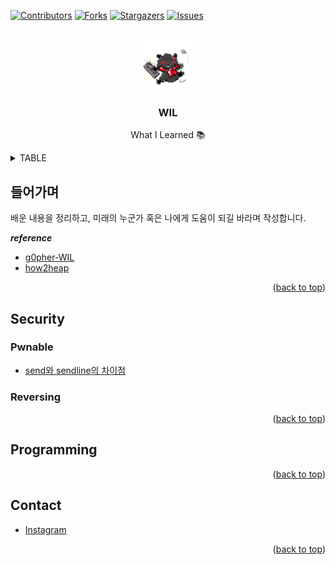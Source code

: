 <!-- PROJECT SHIELDS -->
[![Contributors][contributors-shield]][contributors-url]
[![Forks][forks-shield]][forks-url]
[![Stargazers][stars-shield]][stars-url]
[![Issues][issues-shield]][issues-url]

<!-- PROJECT LOGO -->
<br />
<div align="center">
  <a href="https://github.com/othneildrew/Best-README-Template">
    <img src="image/profile.png" alt="Logo" width="80" height="80">
  </a>
  <h3 align="center">WIL</h3>
  <p align="center">
    What I Learned 📚
  </p>
</div>


<!-- TABLE OF CONTENTS -->
<details>
  <summary>TABLE</summary>
  <ol>
    <li>
      <a href="#들어가며">들어가며</a>
    </li>
    <li>
      <a href="#Security">Security</a>
      <ul>
        <li><a href="#Pwnable">Pwnable</a></li>
        <li><a href="#Reversing">Reversing</a></li>
      </ul>
    </li>
    <li>
      <a href="#Programming">Programming</a>
    </li>
  </ol>
</details>


<!-- ABOUT THE PROJECT -->
## 들어가며
배운 내용을 정리하고, 미래의 누군가 혹은 나에게 도움이 되길 바라며 작성합니다. 


*__reference__*
* [g0pher-WIL](https://github.com/g0pher98/WIL)
* [how2heap](https://github.com/shellphish/how2heap)

<p align="right">(<a href="#top">back to top</a>)</p>


<!-- SECURITY -->
## Security

### Pwnable
* [send와 sendline의 차이점](https://github.com/kwon99/WIL/blob/main/Security/Pwnable/sendline.md)
### Reversing


<p align="right">(<a href="#top">back to top</a>)</p>


<!-- Programming -->
## Programming


<p align="right">(<a href="#top">back to top</a>)</p>

<!-- CONTACT -->
## Contact

* [Instagram](https://www.instagram.com/kwonyounghun_0312)


<p align="right">(<a href="#top">back to top</a>)</p>


<!-- MARKDOWN LINKS & IMAGES -->
<!-- https://www.markdownguide.org/basic-syntax/#reference-style-links -->
[contributors-shield]: https://img.shields.io/github/contributors/kwon99/WIL.svg?style=for-the-badge
[contributors-url]: https://github.com/kwon99/WIL/graphs/contributors
[forks-shield]: https://img.shields.io/github/forks/kwon99/WIL.svg?style=for-the-badge
[forks-url]: https://github.com/kwon99/WIL/network/members
[stars-shield]: https://img.shields.io/github/stars/kwon99/WIL.svg?style=for-the-badge
[stars-url]: https://github.com/kwon99/WIL/stargazers
[issues-shield]: https://img.shields.io/github/issues/kwon99/WIL.svg?style=for-the-badge
[issues-url]: https://github.com/kwon99/WIL/issues
[product-screenshot]: images/screenshot.png
